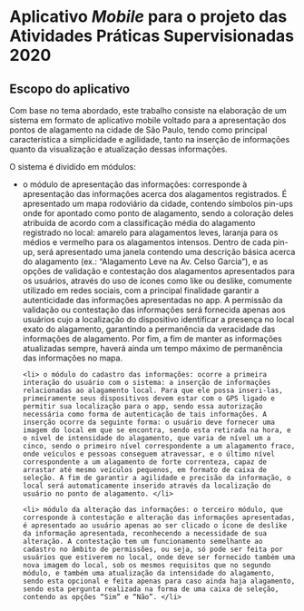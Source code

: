 <h1>Aplicativo <i>Mobile</i> para o projeto das Atividades Práticas Supervisionadas 2020</h1>

<h2>Escopo do aplicativo</h2>
<p>Com base no tema abordado, este trabalho consiste na elaboração de um sistema em formato de aplicativo mobile 
voltado para a apresentação dos pontos de alagamento na cidade de São Paulo, tendo como principal característica a simplicidade e agilidade, 
tanto na inserção de informações quanto da visualização e atualização dessas informações.</p>

<p>O sistema é dividido em módulos:</p> 
    <ul>
    <li> o módulo de apresentação das informações: corresponde à apresentação das informações acerca dos alagamentos registrados.
É apresentado um mapa rodoviário da cidade, contendo símbolos pin-ups onde for apontado como ponto de alagamento, sendo a coloração deles atribuída de acordo com a classificação média do alagamento registrado no local: amarelo para alagamentos leves, laranja para os médios e vermelho para os alagamentos intensos. Dentro de cada pin-up, será apresentado uma janela contendo uma descrição básica acerca do alagamento (ex.: “Alagamento Leve na Av. Celso Garcia”), e as opções de validação e contestação dos alagamentos apresentados para os usuários, através do uso de ícones como like ou deslike, comumente utilizado em redes sociais, com a principal finalidade garantir a autenticidade das informações apresentadas no app.  A permissão da validação ou contestação das informações será fornecida apenas aos usuários cujo a localização do dispositivo identificar a presença no local exato do alagamento, garantindo a permanência da veracidade das informações de alagamento. Por fim, a fim de manter as informações atualizadas sempre, haverá ainda um tempo máximo de permanência das informações no 
mapa.</li>

    <li> o módulo do cadastro das informações: ocorre a primeira interação do usuário com o sistema: a inserção de informações relacionadas ao alagamento local. Para que ele possa inseri-las, primeiramente seus dispositivos devem estar com o GPS ligado e permitir sua localização para o app, sendo essa autorização necessária como forma de autenticação de tais informações. A inserção ocorre da seguinte forma: o usuário deve fornecer uma imagem do local em que se encontra, sendo esta retirada na hora, e o nível de intensidade do alagamento, que varia de nível um a cinco, sendo o primeiro nível correspondente a um alagamento fraco, onde veículos e pessoas conseguem atravessar, e o último nível correspondente a um alagamento de forte correnteza, capaz de arrastar até mesmo veículos pequenos, em formato de caixa de seleção. A fim de garantir a agilidade e precisão da informação, o local será automaticamente inserido através da localização do usuário no ponto de alagamento. </li>

    <li> módulo da alteração das informações: o terceiro módulo, que corresponde à contestação e alteração das informações apresentadas, é apresentado ao usuário apenas ao ser clicado o ícone de deslike da informação apresentada, reconhecendo a necessidade de sua alteração. A contestação tem um funcionamento semelhante ao cadastro no âmbito de permissões, ou seja, só pode ser feita por usuários que estiverem no local, onde deve ser fornecido também uma nova imagem do local, sob os mesmos requisitos que no segundo módulo, e também uma atualização da intensidade do alagamento, sendo esta opcional e feita apenas para caso ainda haja alagamento, sendo esta pergunta realizada na forma de uma caixa de seleção, contendo as opções “Sim” e “Não”. </li>
 </ul>